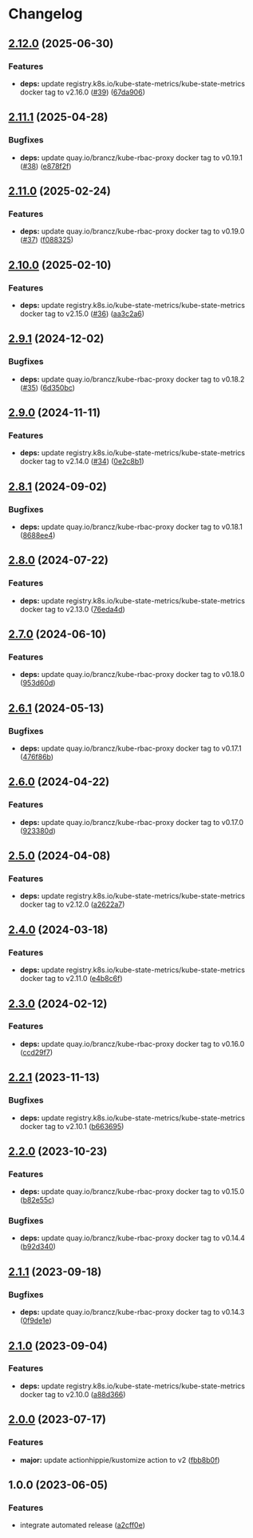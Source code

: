 # Changelog

## [2.12.0](https://github.com/kustomhippie/kubestate-metrics/compare/v2.11.1...v2.12.0) (2025-06-30)


### Features

* **deps:** update registry.k8s.io/kube-state-metrics/kube-state-metrics docker tag to v2.16.0 ([#39](https://github.com/kustomhippie/kubestate-metrics/issues/39)) ([67da906](https://github.com/kustomhippie/kubestate-metrics/commit/67da90663ee5d4d022d56d9c0c7b47427443d044))

## [2.11.1](https://github.com/kustomhippie/kubestate-metrics/compare/v2.11.0...v2.11.1) (2025-04-28)


### Bugfixes

* **deps:** update quay.io/brancz/kube-rbac-proxy docker tag to v0.19.1 ([#38](https://github.com/kustomhippie/kubestate-metrics/issues/38)) ([e878f2f](https://github.com/kustomhippie/kubestate-metrics/commit/e878f2f280d2ca11b3a521e7e7dc4888b7c7eaed))

## [2.11.0](https://github.com/kustomhippie/kubestate-metrics/compare/v2.10.0...v2.11.0) (2025-02-24)


### Features

* **deps:** update quay.io/brancz/kube-rbac-proxy docker tag to v0.19.0 ([#37](https://github.com/kustomhippie/kubestate-metrics/issues/37)) ([f088325](https://github.com/kustomhippie/kubestate-metrics/commit/f088325d6c9fd287f3187162c0f851076b8fc5d5))

## [2.10.0](https://github.com/kustomhippie/kubestate-metrics/compare/v2.9.1...v2.10.0) (2025-02-10)


### Features

* **deps:** update registry.k8s.io/kube-state-metrics/kube-state-metrics docker tag to v2.15.0 ([#36](https://github.com/kustomhippie/kubestate-metrics/issues/36)) ([aa3c2a6](https://github.com/kustomhippie/kubestate-metrics/commit/aa3c2a6b04399bcea2f8ede5d8a0c9a3ec21fdc2))

## [2.9.1](https://github.com/kustomhippie/kubestate-metrics/compare/v2.9.0...v2.9.1) (2024-12-02)


### Bugfixes

* **deps:** update quay.io/brancz/kube-rbac-proxy docker tag to v0.18.2 ([#35](https://github.com/kustomhippie/kubestate-metrics/issues/35)) ([6d350bc](https://github.com/kustomhippie/kubestate-metrics/commit/6d350bc34fb0f48fc6a100c8e0703da1c819442d))

## [2.9.0](https://github.com/kustomhippie/kubestate-metrics/compare/v2.8.1...v2.9.0) (2024-11-11)


### Features

* **deps:** update registry.k8s.io/kube-state-metrics/kube-state-metrics docker tag to v2.14.0 ([#34](https://github.com/kustomhippie/kubestate-metrics/issues/34)) ([0e2c8b1](https://github.com/kustomhippie/kubestate-metrics/commit/0e2c8b151b6e70dbd0a57ea877e64d2dada6ad08))

## [2.8.1](https://github.com/kustomhippie/kubestate-metrics/compare/v2.8.0...v2.8.1) (2024-09-02)


### Bugfixes

* **deps:** update quay.io/brancz/kube-rbac-proxy docker tag to v0.18.1 ([8688ee4](https://github.com/kustomhippie/kubestate-metrics/commit/8688ee4aff92889c19bb079a2b9db3a18c0a87d3))

## [2.8.0](https://github.com/kustomhippie/kubestate-metrics/compare/v2.7.0...v2.8.0) (2024-07-22)


### Features

* **deps:** update registry.k8s.io/kube-state-metrics/kube-state-metrics docker tag to v2.13.0 ([76eda4d](https://github.com/kustomhippie/kubestate-metrics/commit/76eda4d2674febec443d0821eae77145a924506f))

## [2.7.0](https://github.com/kustomhippie/kubestate-metrics/compare/v2.6.1...v2.7.0) (2024-06-10)


### Features

* **deps:** update quay.io/brancz/kube-rbac-proxy docker tag to v0.18.0 ([953d60d](https://github.com/kustomhippie/kubestate-metrics/commit/953d60dccdeb0b85b89f74a78889f3b7a8a942ad))

## [2.6.1](https://github.com/kustomhippie/kubestate-metrics/compare/v2.6.0...v2.6.1) (2024-05-13)


### Bugfixes

* **deps:** update quay.io/brancz/kube-rbac-proxy docker tag to v0.17.1 ([476f86b](https://github.com/kustomhippie/kubestate-metrics/commit/476f86b0673ab31a0a73d4158e8e942f92447cab))

## [2.6.0](https://github.com/kustomhippie/kubestate-metrics/compare/v2.5.0...v2.6.0) (2024-04-22)


### Features

* **deps:** update quay.io/brancz/kube-rbac-proxy docker tag to v0.17.0 ([923380d](https://github.com/kustomhippie/kubestate-metrics/commit/923380dfb7934b319f4ef289f8cdac8199f60b62))

## [2.5.0](https://github.com/kustomhippie/kubestate-metrics/compare/v2.4.0...v2.5.0) (2024-04-08)


### Features

* **deps:** update registry.k8s.io/kube-state-metrics/kube-state-metrics docker tag to v2.12.0 ([a2622a7](https://github.com/kustomhippie/kubestate-metrics/commit/a2622a7da46f455ad6f7b68ffd206777e3ca0a6f))

## [2.4.0](https://github.com/kustomhippie/kubestate-metrics/compare/v2.3.0...v2.4.0) (2024-03-18)


### Features

* **deps:** update registry.k8s.io/kube-state-metrics/kube-state-metrics docker tag to v2.11.0 ([e4b8c6f](https://github.com/kustomhippie/kubestate-metrics/commit/e4b8c6f696145cee514ff36dd049960293824807))

## [2.3.0](https://github.com/kustomhippie/kubestate-metrics/compare/v2.2.1...v2.3.0) (2024-02-12)


### Features

* **deps:** update quay.io/brancz/kube-rbac-proxy docker tag to v0.16.0 ([ccd29f7](https://github.com/kustomhippie/kubestate-metrics/commit/ccd29f75e15520833aa3e9bf4597c8b5d19efe82))

## [2.2.1](https://github.com/kustomhippie/kubestate-metrics/compare/v2.2.0...v2.2.1) (2023-11-13)


### Bugfixes

* **deps:** update registry.k8s.io/kube-state-metrics/kube-state-metrics docker tag to v2.10.1 ([b663695](https://github.com/kustomhippie/kubestate-metrics/commit/b663695ce7a72ffc2cfa9538bf2988f049f3ff3a))

## [2.2.0](https://github.com/kustomhippie/kubestate-metrics/compare/v2.1.1...v2.2.0) (2023-10-23)


### Features

* **deps:** update quay.io/brancz/kube-rbac-proxy docker tag to v0.15.0 ([b82e55c](https://github.com/kustomhippie/kubestate-metrics/commit/b82e55cec3baab07b6ffc9468f32228af33157b4))


### Bugfixes

* **deps:** update quay.io/brancz/kube-rbac-proxy docker tag to v0.14.4 ([b92d340](https://github.com/kustomhippie/kubestate-metrics/commit/b92d340d28610db226bc997318cdf957a3569741))

## [2.1.1](https://github.com/kustomhippie/kubestate-metrics/compare/v2.1.0...v2.1.1) (2023-09-18)


### Bugfixes

* **deps:** update quay.io/brancz/kube-rbac-proxy docker tag to v0.14.3 ([0f9de1e](https://github.com/kustomhippie/kubestate-metrics/commit/0f9de1ef3cf99eb653c0172fe98bd60e1165ea18))

## [2.1.0](https://github.com/kustomhippie/kubestate-metrics/compare/v2.0.0...v2.1.0) (2023-09-04)


### Features

* **deps:** update registry.k8s.io/kube-state-metrics/kube-state-metrics docker tag to v2.10.0 ([a88d366](https://github.com/kustomhippie/kubestate-metrics/commit/a88d3660486f448dc1388b6de3d9c5b80ae85f83))

## [2.0.0](https://github.com/kustomhippie/kubestate-metrics/compare/v1.0.0...v2.0.0) (2023-07-17)


### Features

* **major:** update actionhippie/kustomize action to v2 ([fbb8b0f](https://github.com/kustomhippie/kubestate-metrics/commit/fbb8b0f25fe62884a4415a693e04e6c8baa06332))

## 1.0.0 (2023-06-05)


### Features

* integrate automated release ([a2cff0e](https://github.com/kustomhippie/kubestate-metrics/commit/a2cff0ed40fca753b7de943970ee72f285e4babf))
